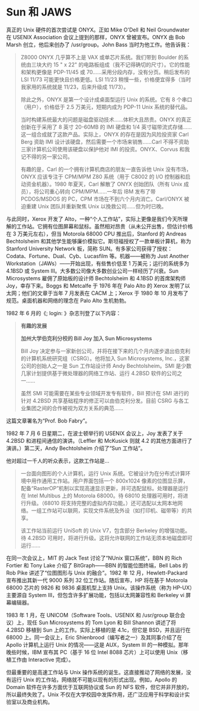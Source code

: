 # Sun 和 JAWS


真正的 Unix 硬件的首次尝试是 ONYX。正如 Mike O'Dell 和 Neil Groundwater 在 USENIX Association 会议上提到的那样，ONYX 曾被宣布。ONYX 由 Bob Marsh 创立，他后来创办了 /usr/group。John Bass 当时为他工作。他告诉我：

>Z8000 ONYX 几乎算不上是 VAX 或单芯片系统。我们带到 Boulder 的系统由三块大约 15 " x 22" 的电路板组成（我不记得确切的尺寸）。它的性能和架构更像是 PDP-11/45 或 70……采用分段内存，没有分页。稍后发布的 LSI 11/73 可能更快且价格更低。LSI 11/23 稍慢一些，价格便宜得多（当时我家用的系统就是 11/23，后来升级成 11/73）。
>
>除此之外，ONYX 是第一个设计成桌面型运行 Unix 的系统。它有 8 个串口（用户），价格低于 2.5 万美元，短期内成为 PDP-11 Unix 系统的替代品。
>
>当时构建系统最大的问题是磁盘驱动技术……体积大且昂贵。ONYX 的真正创新在于采用了 8 英寸 20-60MB 的 IMI 硬盘和 1/4 英寸磁带流式存储……这一组合成就了这款产品。实际上，ONYX 的存在是因为风险投资家 Carl Berg 资助 IMI 设计该硬盘，然后需要一个市场来销售……Carl 不得不资助三家计算机公司使用该硬盘以保护他对 IMI 的投资。ONYX、Corvus 和我记不得的另一家公司。
>
>有趣的是，Carl 的一个拥有计算机商店的朋友一直告诉他 Unix 没有市场，ONYX 应该专注于 CPM/MPM Z80 系统（用于 C8002 的 I/O 控制器和启动资金机器）。1980 年夏天，Carl 解散了 ONYX 创始团队（所有 Unix 成员），将公司重心转向 CPM/MPM……一年后 IBM 发布了带 PCDOS/MSDOS 的 PC，CPM 市场在不到六个月内消亡。Carl/ONYX 被迫重建 Unix 团队并重新聚焦 Unix 以挽救公司……但为时已晚。

与此同时，Xerox 开发了 Alto，一种“个人工作站”，实际上更像是我们今天所理解的工作站。它拥有位图屏幕和鼠标。虽然相对昂贵（从未公开出售，但估计价格在 3 万美元左右），但当 Motorola 68000 CPU 推出后，Stanford 的 Andreas Bechtolsheim 和其他学生能够廉价模拟它。斯坦福授权了一款单板计算机，称为 Stanford University Network 板，简称 SUN。有多家公司获得了授权：Codata、Fortune、Dual、Cyb、Lucasfilm 等。机器——被称为 Just Another Workstation（JAWs）——开始出现，有些售价低至 1 万美元；运行的系统多为 4.1BSD 或 System III。大多数公司像大多数创业公司一样经历了兴衰。Sun Microsystems 雇佣了原始板的设计师 Bechtolsheim 和 4.1BSD 的首席架构师 Joy，幸存下来。Boggs 和 Metcalfe 于 1976 年在 Palo Alto 的 Xerox 发明了以太网；他们的文章于当年 7 月发表在 CACM 上；Xerox 于 1980 年 10 月发布了规范。桌面机器和网络的理念在 Palo Alto 生机勃勃。

1982 年 6 月的《; login: 》杂志刊登了以下内容：

>**有趣的发展**
>
>**加州大学伯克利分校的 Bill Joy 加入 Sun Microsystems**
>
>Bill Joy 决定参与一家新创公司，并将在接下来的几个月内逐步退出伯克利的计算机系统研究组（CSRG）。他将加入 Sun Microsystems, Inc.，这家公司的创始人之一是 Sun 工作站设计师 Andy Bechtolsheim。SMI 是少数几家计划提供基于微处理器的网络工作站、运行 4.2BSD 软件的公司之一……
>
>虽然 SMI 可能需要在某些专业领域开发专有软件，Bill 预计在 SMI 进行的针对 4.2BSD 共享基础程序的修正可以由伯克利分发。目前 CSRG 与各工业集团之间的合作被视为双方关系的典范……

这篇文章署名为“Prof. Bob Fabry”。

1982 年 7 月 6 日星期二，在波士顿举行的 USENIX 会议上，Joy 发表了关于 4.2BSD 和进程间通信的演讲。（Leffler 和 McKusick 则就 4.2 的其他方面进行了演讲。）第二天，Andy Bechtolsheim 介绍了“Sun 工作站”。

他对超过一千人的听众表示，这款工作站是…

>一台面向图形的个人计算机，运行 Unix 系统。它被设计为在分布式计算环境中用作通用工作站。用户界面包括一个 800x1024 像素的位图显示屏，配备“RasterOP”机制以实现高速显示更新，并可选配鼠标。处理器是运行在 Intel Multibus 上的 Motorola 68000。待 68010 处理器可用时，将进行升级。（68010 将支持完整的虚拟内存功能。）还可选配以太网本地网络。一组工作站可以联网，实现文件系统及外设（如打印机、磁带等）的共享。
>
>该工作站当前运行 UniSoft 的 Unix V7，包含部分 Berkeley 的增强功能。待 4.2BSD 可用时，将进行升级。这将允许联网的工作站无须本地磁盘即可运行……


在同一次会议上，MIT 的 Jack Test 讨论了“NUnix 窗口系统”，BBN 的 Rich Fortier 和 Tony Lake 介绍了 BitGraph——BBN 的智能位图终端，Bell Labs 的 Rob Pike 讲述了“位图图形与 Unix 的融合”。1982 年 12 月，Hewlett-Packard 宣布推出其新一代 9000 系列 32 位工作站。随后宣布，HP 将在基于 Motorola 68000 芯片的 9826 和 9836 桌面机型上支持 Unix。该操作系统（称为 HP-UX）主要源自 System III，但包含许多扩展功能，包括以太网兼容性和 Berkeley vi 屏幕编辑器。

1983 年 1 月，在 UNICOM（Software Tools、USENIX 和 /usr/group 联合会议）上，现任 Sun Microsystems 的 Tom Lyon 和 Bill Shannon 讲述了将 4.2BSD 移植到 Sun 上的工作。实际上移植的是 4.1c，但它是 BSD，并且运行在 68000 上。同一会议上，Eric Shienbrood（编写者之一）及其同事介绍了在 Apollo 计算机上运行 Unix 的情况——这是 AUX，System III 的一种模拟。那年晚些时候，IBM 宣布其 PC（基于 16 位 Intel 8088 芯片）上可以使用 Unix（移植工作由 Interactive 完成）。

但最重要的是高速工作站与 Unix 操作系统的诞生。这直接推动了网络的发展，没有运行 Unix 的工作站，网络就不可能以现有的形式出现。例如，Apollo 的 Domain 软件在许多方面优于互联网协议或 Sun 的 NFS 软件，但它并非开放的，所以最终失败了。Unix 不仅在大学校园中发挥作用，还广泛应用于科学和设计实验室以及商业机构。
